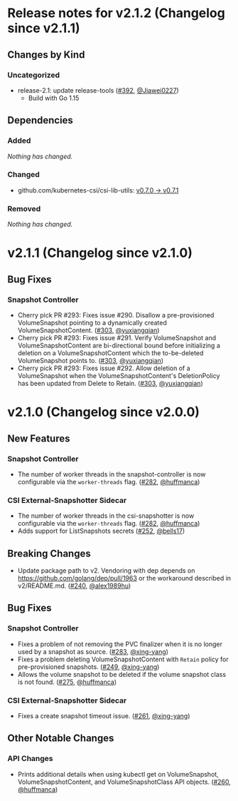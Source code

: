 # Release notes for v2.1.2 (Changelog since v2.1.1)

## Changes by Kind

### Uncategorized

- release-2.1: update release-tools ([#392](https://github.com/kubernetes-csi/external-snapshotter/pull/392), [@Jiawei0227](https://github.com/Jiawei0227))
  - Build with Go 1.15

## Dependencies

### Added
_Nothing has changed._

### Changed
- github.com/kubernetes-csi/csi-lib-utils: [v0.7.0 → v0.7.1](https://github.com/kubernetes-csi/csi-lib-utils/compare/v0.7.0...v0.7.1)

### Removed
_Nothing has changed._


# v2.1.1 (Changelog since v2.1.0)

## Bug Fixes

### Snapshot Controller

- Cherry pick PR #293: Fixes issue #290. Disallow a pre-provisioned VolumeSnapshot pointing to a dynamically created VolumeSnapshotContent. ([#303](https://github.com/kubernetes-csi/external-snapshotter/pull/303), [@yuxiangqian](https://github.com/yuxiangqian))
- Cherry pick PR #293: Fixes issue #291. Verify VolumeSnapshot and VolumeSnapshotContent are bi-directional bound before initializing a deletion on a VolumeSnapshotContent which the to-be-deleted VolumeSnapshot points to. ([#303](https://github.com/kubernetes-csi/external-snapshotter/pull/303), [@yuxiangqian](https://github.com/yuxiangqian))
- Cherry pick PR #293: Fixes issue #292. Allow deletion of a VolumeSnapshot when the VolumeSnapshotContent's DeletionPolicy has been updated from Delete to Retain. ([#303](https://github.com/kubernetes-csi/external-snapshotter/pull/303), [@yuxiangqian](https://github.com/yuxiangqian))

# v2.1.0 (Changelog since v2.0.0)

## New Features

### Snapshot Controller

- The number of worker threads in the snapshot-controller is now configurable via the `worker-threads` flag. ([#282](https://github.com/kubernetes-csi/external-snapshotter/pull/282), [@huffmanca](https://github.com/huffmanca))

### CSI External-Snapshotter Sidecar

- The number of worker threads in the csi-snapshotter is now configurable via the `worker-threads` flag. ([#282](https://github.com/kubernetes-csi/external-snapshotter/pull/282), [@huffmanca](https://github.com/huffmanca))
- Adds support for ListSnapshots secrets ([#252](https://github.com/kubernetes-csi/external-snapshotter/pull/252), [@bells17](https://github.com/bells17))

## Breaking Changes

- Update package path to v2. Vendoring with dep depends on https://github.com/golang/dep/pull/1963 or the workaround described in v2/README.md. ([#240](https://github.com/kubernetes-csi/external-snapshotter/pull/240), [@alex1989hu](https://github.com/alex1989hu))

## Bug Fixes

### Snapshot Controller

- Fixes a problem of not removing the PVC finalizer when it is no longer used by a snapshot as source. ([#283](https://github.com/kubernetes-csi/external-snapshotter/pull/283), [@xing-yang](https://github.com/xing-yang))
- Fixes a problem deleting VolumeSnapshotContent with `Retain` policy for pre-provisioned snapshots. ([#249](https://github.com/kubernetes-csi/external-snapshotter/pull/249), [@xing-yang](https://github.com/xing-yang))
- Allows the volume snapshot to be deleted if the volume snapshot class is not found. ([#275](https://github.com/kubernetes-csi/external-snapshotter/pull/275), [@huffmanca](https://github.com/huffmanca))

### CSI External-Snapshotter Sidecar

- Fixes a create snapshot timeout issue. ([#261](https://github.com/kubernetes-csi/external-snapshotter/pull/261), [@xing-yang](https://github.com/xing-yang))

## Other Notable Changes

### API Changes

- Prints additional details when using kubectl get on VolumeSnapshot, VolumeSnapshotContent, and VolumeSnapshotClass API objects. ([#260](https://github.com/kubernetes-csi/external-snapshotter/pull/260), [@huffmanca](https://github.com/huffmanca))
